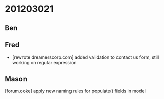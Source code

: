 # 201203021

## Ben



## Fred
- [rewrote dreamerscorp.com] added validation to contact us form, still working on regular expression


## Mason
[forum.coke] apply new naming rules for populate() fields in model

